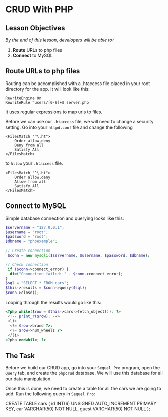 <!--Credit to Matt Huntington for creating the skeleton and notes for this lesson-->

# CRUD With PHP

## Lesson Objectives
*By the end of this lesson, developers will be able to:*

1. **Route** URLs to php files
2. **Connect** to MySQL

## Route URLs to php files

Routing can be accomplished with a .htaccess file placed in your root directory for the app.  It will look like this:

```
RewriteEngine On
RewriteRule ^users/[0-9]+$ server.php
```

It uses regular expressions to map urls to files.

Before we can use our `.htaccess` file, we will need to change a security setting.  Go into your `httpd.conf` file and change the following

```
<FilesMatch "^\.ht">
    Order allow,deny
    Deny from all
    Satisfy All
</FilesMatch>
```

to `Allow` your `.htaccess` file.

```
<FilesMatch "^\.ht">
    Order allow,deny
    Allow from all
    Satisfy All
</FilesMatch>
```

## Connect to MySQL

Simple database connection and querying looks like this:

```php
$servername = "127.0.0.1";
$username = "root";
$password = "root";
$dbname = "phpexample";

// Create connection
 $conn = new mysqli($servername, $username, $password, $dbname);

// Check connection
 if ($conn->connect_error) {
  die("Connection failed: " . $conn->connect_error);
}
$sql = "SELECT * FROM cars";
$this->results = $conn->query($sql);
$conn->close();
```

Looping through the results would go like this:

```php
<?php while($row = $this->cars->fetch_object()): ?>
 <!-- print_r($row); -->
 <li>
  <?= $row->brand ?>:
  <?= $row->num_wheels ?>
 </li>
<?php endwhile; ?>
```

## The Task

Before we build our CRUD app, go into your `Sequel Pro` program, open the `Query` tab, and create the `phpcrud` database.  We will use this database for all our data manipulation.

Once this is done, we need to create a table for all the cars we are going to add.  Run the following query in `Sequel Pro`:

CREATE TABLE cars (
	id INT(6) UNSIGNED AUTO_INCREMENT PRIMARY KEY,
	car VARCHAR(50) NOT NULL,
	guest VARCHAR(50) NOT NULL
);
